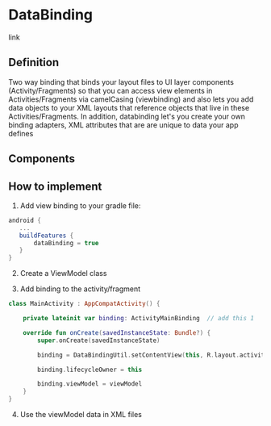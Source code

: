 # DataBinding
link

## Definition 
Two way binding that binds your layout files to UI layer components (Activity/Fragments) so that you can access view elements in Activities/Fragments via camelCasing (viewbinding) and also lets you add data objects to your XML layouts that reference objects that live in these Activities/Fragments. In addition, databinding let's you create your own binding adapters, XML attributes that are are unique to data your app defines

## Components 

## How to implement
1. Add view binding to your gradle file: 
```gradle
android {
   ...
   buildFeatures {
       dataBinding = true
   }
}
```
2. Create a ViewModel class

3. Add binding to the activity/fragment
```kotlin
class MainActivity : AppCompatActivity() {

    private lateinit var binding: ActivityMainBinding  // add this 1

    override fun onCreate(savedInstanceState: Bundle?) {
        super.onCreate(savedInstanceState)

        binding = DataBindingUtil.setContentView(this, R.layout.activity_main)

        binding.lifecycleOwner = this

        binding.viewModel = viewModel
    }
}
```
4. Use the viewModel data in XML files 